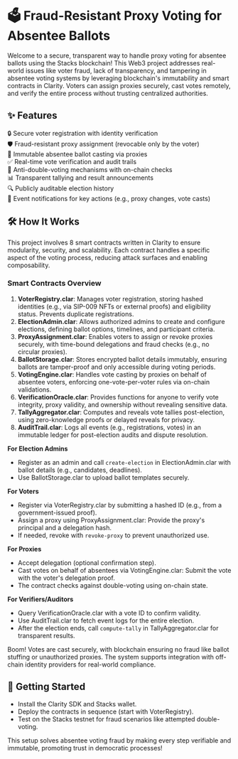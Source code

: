 # 🗳️ Fraud-Resistant Proxy Voting for Absentee Ballots

Welcome to a secure, transparent way to handle proxy voting for absentee ballots using the Stacks blockchain! This Web3 project addresses real-world issues like voter fraud, lack of transparency, and tampering in absentee voting systems by leveraging blockchain's immutability and smart contracts in Clarity. Voters can assign proxies securely, cast votes remotely, and verify the entire process without trusting centralized authorities.

## ✨ Features

🔒 Secure voter registration with identity verification  
🛡️ Fraud-resistant proxy assignment (revocable only by the voter)  
📩 Immutable absentee ballot casting via proxies  
✅ Real-time vote verification and audit trails  
🚫 Anti-double-voting mechanisms with on-chain checks  
📊 Transparent tallying and result announcements  
🔍 Publicly auditable election history  
🔔 Event notifications for key actions (e.g., proxy changes, vote casts)

## 🛠 How It Works

This project involves 8 smart contracts written in Clarity to ensure modularity, security, and scalability. Each contract handles a specific aspect of the voting process, reducing attack surfaces and enabling composability.

### Smart Contracts Overview
1. **VoterRegistry.clar**: Manages voter registration, storing hashed identities (e.g., via SIP-009 NFTs or external proofs) and eligibility status. Prevents duplicate registrations.  
2. **ElectionAdmin.clar**: Allows authorized admins to create and configure elections, defining ballot options, timelines, and participant criteria.  
3. **ProxyAssignment.clar**: Enables voters to assign or revoke proxies securely, with time-bound delegations and fraud checks (e.g., no circular proxies).  
4. **BallotStorage.clar**: Stores encrypted ballot details immutably, ensuring ballots are tamper-proof and only accessible during voting periods.  
5. **VotingEngine.clar**: Handles vote casting by proxies on behalf of absentee voters, enforcing one-vote-per-voter rules via on-chain validations.  
6. **VerificationOracle.clar**: Provides functions for anyone to verify vote integrity, proxy validity, and ownership without revealing sensitive data.  
7. **TallyAggregator.clar**: Computes and reveals vote tallies post-election, using zero-knowledge proofs or delayed reveals for privacy.  
8. **AuditTrail.clar**: Logs all events (e.g., registrations, votes) in an immutable ledger for post-election audits and dispute resolution.

**For Election Admins**  
- Register as an admin and call `create-election` in ElectionAdmin.clar with ballot details (e.g., candidates, deadlines).  
- Use BallotStorage.clar to upload ballot templates securely.

**For Voters**  
- Register via VoterRegistry.clar by submitting a hashed ID (e.g., from a government-issued proof).  
- Assign a proxy using ProxyAssignment.clar: Provide the proxy's principal and a delegation hash.  
- If needed, revoke with `revoke-proxy` to prevent unauthorized use.

**For Proxies**  
- Accept delegation (optional confirmation step).  
- Cast votes on behalf of absentees via VotingEngine.clar: Submit the vote with the voter's delegation proof.  
- The contract checks against double-voting using on-chain state.

**For Verifiers/Auditors**  
- Query VerificationOracle.clar with a vote ID to confirm validity.  
- Use AuditTrail.clar to fetch event logs for the entire election.  
- After the election ends, call `compute-tally` in TallyAggregator.clar for transparent results.

Boom! Votes are cast securely, with blockchain ensuring no fraud like ballot stuffing or unauthorized proxies. The system supports integration with off-chain identity providers for real-world compliance.

## 🚀 Getting Started
- Install the Clarity SDK and Stacks wallet.  
- Deploy the contracts in sequence (start with VoterRegistry).  
- Test on the Stacks testnet for fraud scenarios like attempted double-voting.  

This setup solves absentee voting fraud by making every step verifiable and immutable, promoting trust in democratic processes!